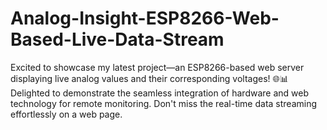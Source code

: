 # Analog-Insight-ESP8266-Web-Based-Live-Data-Stream
Excited to showcase my latest project—an ESP8266-based web server displaying live analog values and their corresponding voltages! 🌐📊 Delighted to demonstrate the seamless integration of hardware and web technology for remote monitoring. Don't miss the real-time data streaming effortlessly on a web page.
